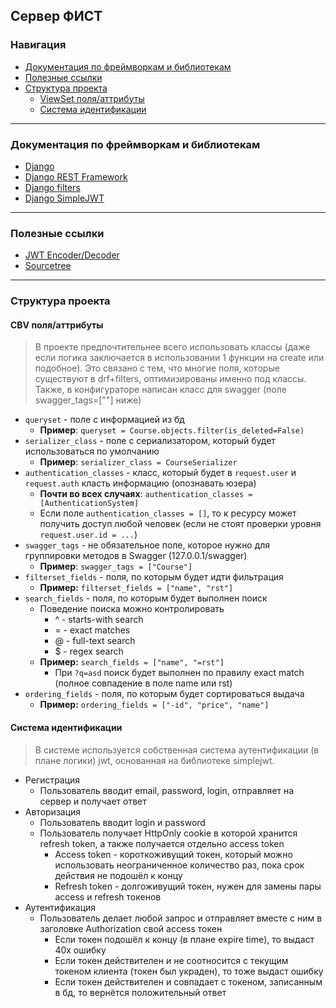 Сервер ФИСТ
---
### Навигация
* [Документация по фреймворкам и библиотекам](#framedocs)
* [Полезные ссылки](#links)
* [Структура проекта](#project-structure)
  * [ViewSet поля/аттрибуты](#project-viewset-fields)
  * [Система идентификации](#identifier)
---
### Документация по фреймворкам и библиотекам <a name="framedocs"></a>
* [Django](https://docs.djangoproject.com/en/4.0/)
* [Django REST Framework](https://www.django-rest-framework.org/)
* [Django filters](https://django-filter.readthedocs.io/en/stable/guide/usage.html)
* [Django SimpleJWT](https://django-rest-framework-simplejwt.readthedocs.io/en/latest/)
---
### Полезные ссылки <a name="links"></a>
* [JWT Encoder/Decoder](https://jwt.io/)
* [Sourcetree](https://www.sourcetreeapp.com/ "Программа для работы с VCS(git)")
---
### Структура проекта <a name="project-structure"></a>
#### CBV поля/аттрибуты <a name="project-viewset-fields"></a>
> В проекте предпочтительнее всего использовать классы (даже если логика заключается в использовании 1 функции на create или подобное).
> Это связано с тем, что многие поля, которые существуют в drf+filters, оптимизированы именно под классы. Также, в конфигураторе написан класс для swagger (поле swagger_tags=[""] ниже)
* `queryset` - поле с информацией из бд
  * **Пример**: `queryset = Course.objects.filter(is_deleted=False)`
* `serializer_class` - поле с сериализатором, который будет использоваться по умолчанию
  * **Пример**: `serializer_class = CourseSerializer`
* `authentication_classes` - класс, который будет в `request.user` и `request.auth` класть информацию (опознавать юзера)
  * **Почти во всех случаях**: `authentication_classes = [AuthenticationSystem]`
  * Если поле `authentication_classes = []`, то к ресурсу может получить доступ любой человек (если не стоят проверки уровня `request.user.id = ...`)
* `swagger_tags` - не обязательное поле, которое нужно для группировки методов в Swagger (127.0.0.1/swagger)
  * **Пример**: `swagger_tags = ["Course"]`
* `filterset_fields` - поля, по которым будет идти фильтрация
  * **Пример:** `filterset_fields = ["name", "rst"]`
* `search_fields` - поля, по которым будет выполнен поиск
  * Поведение поиска можно контролировать
    * ^ - starts-with search
    * = - exact matches
    * @ - full-text search
    * $ - regex search
  * **Пример:** `search_fields = ["name", "=rst"]`
    * При `?q=asd` поиск будет выполнен по правилу exact match (полное совпадение в поле name или rst)
* `ordering_fields` - поля, по которым будет сортироваться выдача
  * **Пример:** `ordering_fields = ["-id", "price", "name"]`
#### Система идентификации <a name="identifier"></a>
> В системе используется собственная система аутентификации (в плане логики) jwt, основанная на библиотеке simplejwt.
* Регистрация
  * Пользователь вводит email, password, login, отправляет на сервер и получает ответ
* Авторизация
  * Пользователь вводит login и password
  * Пользователь получает HttpOnly cookie в которой хранится refresh token, а также получается отдельно access token
    * Access token - короткоживущий токен, который можно использовать неограниченное количество раз, пока срок действия не подошёл к концу
    * Refresh token - долгоживущий токен, нужен для замены пары access и refresh токенов
* Аутентификация
  * Пользователь делает любой запрос и отправляет вместе с ним в заголовке Authorization свой access токен
    * Если токен подошёл к концу (в плане expire time), то выдаст 40х ошибку
    * Если токен действителен и не соотносится с текущим токеном клиента (токен был украден), то тоже выдаст ошибку
    * Если токен действителен и совпадает с токеном, записанным в бд, то вернётся положительный ответ
